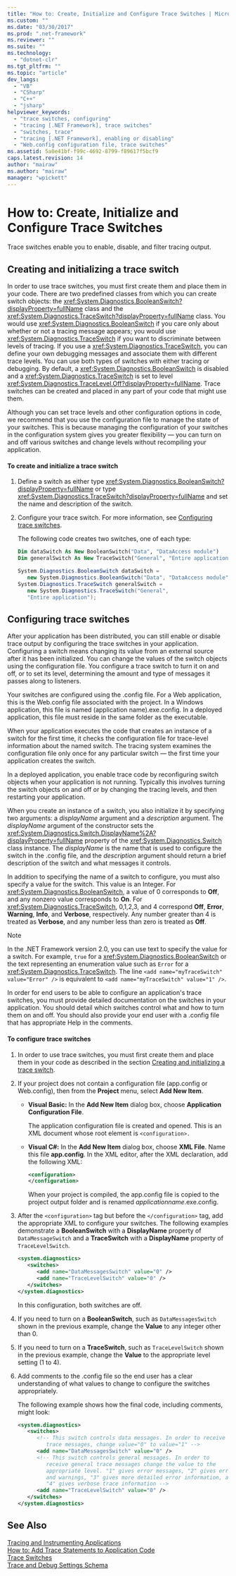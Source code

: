 ```yaml
---
title: "How to: Create, Initialize and Configure Trace Switches | Microsoft Docs"
ms.custom: ""
ms.date: "03/30/2017"
ms.prod: ".net-framework"
ms.reviewer: ""
ms.suite: ""
ms.technology: 
  - "dotnet-clr"
ms.tgt_pltfrm: ""
ms.topic: "article"
dev_langs: 
  - "VB"
  - "CSharp"
  - "C++"
  - "jsharp"
helpviewer_keywords: 
  - "trace switches, configuring"
  - "tracing [.NET Framework], trace switches"
  - "switches, trace"
  - "tracing [.NET Framework], enabling or disabling"
  - "Web.config configuration file, trace switches"
ms.assetid: 5a0e41bf-f99c-4692-8799-f89617f5bcf9
caps.latest.revision: 14
author: "mairaw"
ms.author: "mairaw"
manager: "wpickett"
---
```

# How to: Create, Initialize and Configure Trace Switches
Trace switches enable you to enable, disable, and filter tracing output.  
  
<a name="create"></a>   
## Creating and initializing a trace switch  
 In order to use trace switches, you must first create them and place them in your code. There are two predefined classes from which you can create switch objects: the <xref:System.Diagnostics.BooleanSwitch?displayProperty=fullName> class and the <xref:System.Diagnostics.TraceSwitch?displayProperty=fullName> class. You would use <xref:System.Diagnostics.BooleanSwitch> if you care only about whether or not a tracing message appears; you would use <xref:System.Diagnostics.TraceSwitch> if you want to discriminate between levels of tracing. If you use a <xref:System.Diagnostics.TraceSwitch>, you can define your own debugging messages and associate them with different trace levels. You can use both types of switches with either tracing or debugging. By default, a <xref:System.Diagnostics.BooleanSwitch> is disabled and a <xref:System.Diagnostics.TraceSwitch> is set to level <xref:System.Diagnostics.TraceLevel.Off?displayProperty=fullName>. Trace switches can be created and placed in any part of your code that might use them.  
  
 Although you can set trace levels and other configuration options in code, we recommend that you use the configuration file to manage the state of your switches. This is because managing the configuration of your switches in the configuration system gives you greater flexibility — you can turn on and off various switches and change levels without recompiling your application.  
  
#### To create and initialize a trace switch  
  
1.  Define a switch as either type <xref:System.Diagnostics.BooleanSwitch?displayProperty=fullName> or type <xref:System.Diagnostics.TraceSwitch?displayProperty=fullName> and set the name and description of the switch.  
  
2.  Configure your trace switch. For more information, see [Configuring trace switches](#configure).  
  
     The following code creates two switches, one of each type:  
  
    ```vb  
    Dim dataSwitch As New BooleanSwitch("Data", "DataAccess module")  
    Dim generalSwitch As New TraceSwitch("General", "Entire application")  
    ```  
  
    ```csharp  
    System.Diagnostics.BooleanSwitch dataSwitch =   
       new System.Diagnostics.BooleanSwitch("Data", "DataAccess module");  
    System.Diagnostics.TraceSwitch generalSwitch =   
       new System.Diagnostics.TraceSwitch("General",   
       "Entire application");  
    ```  
  
<a name="configure"></a>   
## Configuring trace switches  
 After your application has been distributed, you can still enable or disable trace output by configuring the trace switches in your application. Configuring a switch means changing its value from an external source after it has been initialized. You can change the values of the switch objects using the configuration file. You configure a trace switch to turn it on and off, or to set its level, determining the amount and type of messages it passes along to listeners.  
  
 Your switches are configured using the .config file. For a Web application, this is the Web.config file associated with the project. In a Windows application, this file is named (application name).exe.config. In a deployed application, this file must reside in the same folder as the executable.  
  
 When your application executes the code that creates an instance of a switch for the first time, it checks the configuration file for trace-level information about the named switch. The tracing system examines the configuration file only once for any particular switch — the first time your application creates the switch.  
  
 In a deployed application, you enable trace code by reconfiguring switch objects when your application is not running. Typically this involves turning the switch objects on and off or by changing the tracing levels, and then restarting your application.  
  
 When you create an instance of a switch, you also initialize it by specifying two arguments: a *displayName* argument and a *description* argument. The *displayName* argument of the constructor sets the <xref:System.Diagnostics.Switch.DisplayName%2A?displayProperty=fullName> property of the <xref:System.Diagnostics.Switch> class instance. The *displayName* is the name that is used to configure the switch in the .config file, and the *description* argument should return a brief description of the switch and what messages it controls.  
  
 In addition to specifying the name of a switch to configure, you must also specify a value for the switch. This value is an Integer. For <xref:System.Diagnostics.BooleanSwitch>, a value of 0 corresponds to **Off**, and any nonzero value corresponds to **On**. For <xref:System.Diagnostics.TraceSwitch>, 0,1,2,3, and 4 correspond **Off**, **Error**, **Warning**, **Info**, and **Verbose**, respectively. Any number greater than 4 is treated as **Verbose**, and any number less than zero is treated as **Off**.  
  
> [!NOTE]
>  In the .NET Framework version 2.0, you can use text to specify the value for a switch. For example, `true` for a <xref:System.Diagnostics.BooleanSwitch> or the text representing an enumeration value such as `Error` for a <xref:System.Diagnostics.TraceSwitch>. The line `<add name="myTraceSwitch" value="Error" />` is equivalent to `<add name="myTraceSwitch" value="1" />`.  
  
 In order for end users to be able to configure an application's trace switches, you must provide detailed documentation on the switches in your application. You should detail which switches control what and how to turn them on and off. You should also provide your end user with a .config file that has appropriate Help in the comments.  
  
#### To configure trace switches  
  
1.  In order to use trace switches, you must first create them and place them in your code as described in the section [Creating and initializing a trace switch](#create).  
  
2.  If your project does not contain a configuration file (app.config or Web.config), then from the **Project** menu, select **Add New Item**.  
  
    -   **Visual Basic:** In the **Add New Item** dialog box, choose **Application Configuration File**.  
  
         The application configuration file is created and opened. This is an XML document whose root element is `<configuration>.`  
  
    -   **Visual C#:** In the **Add New Item** dialog box, choose **XML File**. Name this file **app.config**. In the XML editor, after the XML declaration, add the following XML:  
  
        ```xml  
        <configuration>  
        </configuration>  
        ```  
  
         When your project is compiled, the app.config file is copied to the project output folder and is renamed *applicationname*.exe.config.  
  
3.  After the `<configuration>` tag but before the `</configuration>` tag, add the appropriate XML to configure your switches. The following examples demonstrate a **BooleanSwitch** with a **DisplayName** property of `DataMessageSwitch` and a **TraceSwitch** with a **DisplayName** property of `TraceLevelSwitch`.  
  
    ```xml  
    <system.diagnostics>  
       <switches>  
          <add name="DataMessagesSwitch" value="0" />  
          <add name="TraceLevelSwitch" value="0" />  
       </switches>  
    </system.diagnostics>  
    ```  
  
     In this configuration, both switches are off.  
  
4.  If you need to turn on a **BooleanSwitch**, such as `DataMessagesSwitch` shown in the previous example, change the **Value** to any integer other than 0.  
  
5.  If you need to turn on a **TraceSwitch**, such as `TraceLevelSwitch` shown in the previous example, change the **Value** to the appropriate level setting (1 to 4).  
  
6.  Add comments to the .config file so the end user has a clear understanding of what values to change to configure the switches appropriately.  
  
     The following example shows how the final code, including comments, might look:  
  
    ```xml  
    <system.diagnostics>  
       <switches>  
          <!-- This switch controls data messages. In order to receive data   
             trace messages, change value="0" to value="1" -->  
          <add name="DataMessagesSwitch" value="0" />  
          <!-- This switch controls general messages. In order to   
             receive general trace messages change the value to the   
             appropriate level. "1" gives error messages, "2" gives errors   
             and warnings, "3" gives more detailed error information, and   
             "4" gives verbose trace information -->  
          <add name="TraceLevelSwitch" value="0" />  
       </switches>  
    </system.diagnostics>  
    ```  
  
## See Also  
 [Tracing and Instrumenting Applications](../../../docs/framework/debug-trace-profile/tracing-and-instrumenting-applications.md)   
 [How to: Add Trace Statements to Application Code](../../../docs/framework/debug-trace-profile/how-to-add-trace-statements-to-application-code.md)   
 [Trace Switches](../../../docs/framework/debug-trace-profile/trace-switches.md)   
 [Trace and Debug Settings Schema](../../../docs/framework/configure-apps/file-schema/trace-debug/index.md)
